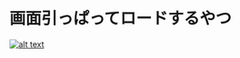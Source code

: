 # 画面引っぱってロードするやつ
[![alt text](http://example.com/exampl.png)](https://youtu.be/FjwSYUMWbt0 "title")
